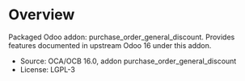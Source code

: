 # Overview

Packaged Odoo addon: purchase_order_general_discount. Provides features documented in upstream Odoo 16 under this addon.

- Source: OCA/OCB 16.0, addon purchase_order_general_discount
- License: LGPL-3
